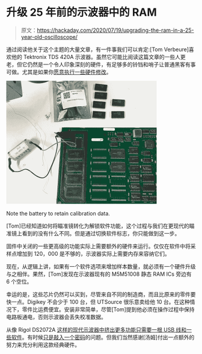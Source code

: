 # 升级 25 年前的示波器中的 RAM

> 原文：<https://hackaday.com/2020/07/19/upgrading-the-ram-in-a-25-year-old-oscilloscope/>

通过阅读他关于这个主题的大量文章，有一件事我们可以肯定:[Tom Verbeure]喜欢他的 Tektronix TDS 420A 示波器。虽然它可能比阅读这篇文章的一些人更老，但它仍然是一个令人印象深刻的硬件，有足够多的铃铛和哨子让普通黑客有事可做。尤其是如果你[愿意执行一些硬件修改](https://tomverbeure.github.io/2020/07/11/Option-Hacking-the-Tektronix-TDS-420A.html)。

[![](img/d333ea7dfff3518372237d7cf03b82f2.png)](https://hackaday.com/wp-content/uploads/2020/07/tds420a_detail.jpg)

Note the battery to retain calibration data.

[Tom]已经知道如何将瞄准镜转化为解锁软件功能，这个过程与我们在更现代的瞄准镜上看到的没有什么不同。但是通过切换软件标志，你只能做到这一步。

固件中关闭的一些更高级的功能实际上需要额外的硬件来运行。仅仅在软件中将采样点增加到 120，000 是不够的，示波器实际上需要内存来容纳它们。

现在，从逻辑上讲，如果有一个软件选项来增加样本数量，就必须有一个硬件升级与之相伴。果然，[Tom]发现在示波器现有的 M5M51008 静态 RAM ICs 旁边有 6 个空位。

幸运的是，这些芯片仍然可以买到，尽管来自不同的制造商，而且比原来的零件要快一点。Digikey 不会少于 100 台，但 UTSource 很乐意卖给他 10 台。在这种情况下，零件比运费便宜。安装非常简单，尽管[Tom]提到他必须在操作过程中保持电路板通电，否则示波器会丢失校准数据。

从像 Rigol DS2072A [这样的现代示波器中挤出更多功能只需要一根 USB 线和一些软件](https://hackaday.com/2015/10/22/upgrading-rigols-more-expensive-oscilloscopes/)。有时候[只是敲入一个密码](https://hackaday.com/2014/11/12/how-to-get-50-more-zed-from-your-rigol-ds1054z/)的问题。但我们当然感谢[汤姆]付出一点额外的努力来充分利用这款经典硬件。
